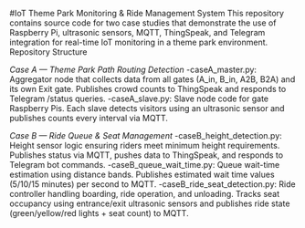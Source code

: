 #IoT Theme Park Monitoring & Ride Management System
This repository contains source code for two case studies that demonstrate the use of Raspberry Pi, ultrasonic sensors, MQTT, ThingSpeak, and Telegram integration for real-time IoT monitoring in a theme park environment.
Repository Structure

*Case A — Theme Park Path Routing Detection*
-caseA_master.py: Aggregator node that collects data from all gates (A_in, B_in, A2B, B2A) and its own Exit gate. Publishes crowd counts to ThingSpeak and responds to Telegram /status queries.
-caseA_slave.py: Slave node code for gate Raspberry Pis. Each slave detects visitors using an ultrasonic sensor and publishes counts every interval via MQTT.

*Case B — Ride Queue & Seat Management*
-caseB_height_detection.py: Height sensor logic ensuring riders meet minimum height requirements. Publishes status via MQTT, pushes data to ThingSpeak, and responds to Telegram bot commands.
-caseB_queue_wait_time.py: Queue wait-time estimation using distance bands. Publishes estimated wait time values (5/10/15 minutes) per second to MQTT.
-caseB_ride_seat_detection.py: Ride controller handling boarding, ride operation, and unloading. Tracks seat occupancy using entrance/exit ultrasonic sensors and publishes ride state (green/yellow/red lights + seat count) to MQTT.
